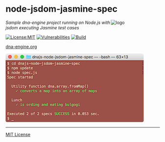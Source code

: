 # node-jsdom-jasmine-spec
<img src=https://dna-engine.org/graphics/dna-logo.png align=right width=160 alt=logo>

_Sample dna-engine project running on Node.js with jsdom executing Jasmine test cases_

[![License:MIT](https://img.shields.io/badge/License-MIT-blue.svg)](https://dna-engine.org/license)
[![Vulnerabilities](https://snyk.io/test/github/dna-engine/node-jsdom-jasmine-spec/badge.svg)](https://snyk.io/test/github/dna-engine/node-jsdom-jasmine-spec)
[![Build](https://github.com/dna-engine/node-jsdom-jasmine-spec/workflows/build/badge.svg)](https://github.com/dna-engine/node-jsdom-jasmine-spec/actions/workflows/run-spec-on-push.yaml)

[dna-engine.org](https://dna-engine.org)

![screenshot](screenshot.png)

---
[MIT License](LICENSE.txt)
